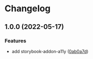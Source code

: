 # Changelog

## 1.0.0 (2022-05-17)


### Features

* add storybook-addon-a11y ([0ab0a7d](https://github.com/fitfab/fitfab-uix/commit/0ab0a7d0349c4a088c51749ce8a216ab739572f3))
